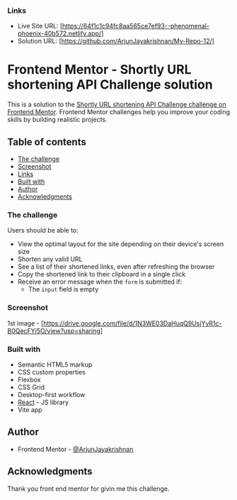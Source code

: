 ### Links

- Live Site URL: [https://64f1c1c94fc8aa565ce7ef93--phenomenal-phoenix-40b572.netlify.app/]
- Solution URL: [https://github.com/ArjunJayakrishnan/My-Repo-12/]
  

# Frontend Mentor - Shortly URL shortening API Challenge solution

This is a solution to the [Shortly URL shortening API Challenge challenge on Frontend Mentor](https://www.frontendmentor.io/challenges/url-shortening-api-landing-page-2ce3ob-G). Frontend Mentor challenges help you improve your coding skills by building realistic projects.

## Table of contents

- [The challenge](#the-challenge)
- [Screenshot](#screenshot)
- [Links](#links)
- [Built with](#built-with)
- [Author](#author)
- [Acknowledgments](#acknowledgments)

### The challenge

Users should be able to:

- View the optimal layout for the site depending on their device's screen size
- Shorten any valid URL
- See a list of their shortened links, even after refreshing the browser
- Copy the shortened link to their clipboard in a single click
- Receive an error message when the `form` is submitted if:
  - The `input` field is empty

### Screenshot

1st image - [https://drive.google.com/file/d/1N3WE03DaHuqQ9UsjYvR1c-B0QecFYj5O/view?usp=sharing]

### Built with

- Semantic HTML5 markup
- CSS custom properties
- Flexbox
- CSS Grid
- Desktop-first workflow
- [React](https://reactjs.org/) - JS library
- Vite app

## Author

- Frontend Mentor - [@ArjunJayakrishnan](https://www.frontendmentor.io/profile/ArjunJayakrishnan)

## Acknowledgments

Thank you front end mentor for givin me this challenge.
